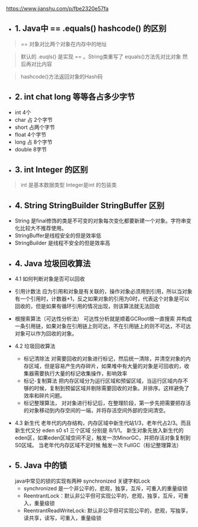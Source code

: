 
https://www.jianshu.com/p/fbe2320e57fa
* ## 1. Java中 == .equals() hashcode() 的区别
> == 对象对比两个对象在内存中的地址

> 默认的 .euqls() 是实现 == 。String类重写了 equals()方法先对比对象 然后再对比内容

> hashcode()方法返回对象的Hash码

* ## 2. int chat long 等等各占多少字节
- int 4个
- char 占 2个字节
- short 占两个字节
- float 4个字节
- long 占 8个字节
- double 8字节

* ## 3. int Integer 的区别
> int 是基本数据类型 Integer是int 的包装类
* ## 4. String StringBuilder StringBuffer 区别
- String 是final修饰的类是不可变的对象每次变化都要新建一个对象。字符串变化比较大不推荐使用。
- StringBuffer是线程安全的但是效率低
- StringBuilder 是线程不安全的但是效率高

* ## 4. Java 垃圾回收算法

- 4.1 如何判断对象是否可以回收

- 引用计数法 应为引用和对象是有关联的，操作对象必须用到引用，所以当对象有一个引用时，计数器+1，反之如果对象的引用为0时，代表这个对象是可以回收的，但是如果有循环引用的情况出现，则该算法就无法回收

 - 根搜索算法（可达性分析法） 可达性分析就是顺着GCRoot根一直搜索 并构成一条引用链，如果对象在引用链上则可达，不在引用链上的则不可达，不可达对象可以作为回收的对象。

- 4.2 垃圾回收算法

  - 标记清除法 对需要回收的对象进行标记，然后统一清除，并清空对象的内存区域，但是容易产生内存碎片，如果堆中有大量的对象是可回收的，收集器需要执行大量的标记收集操作，影响效率
  - 标记-复制算法 把内存区域分为运行区域和预留区域，当运行区域内存不够的时候，复制到预留区域并剔除需要回收的对象。并排序。这样避免了效率和碎片问题。 
  - 标记整理算法， 对对象进行标记后，在整理阶段，第一步先把需要把存活的对象移动到内存空间的一端，并将存活空间外部的空间清空。
- 4.3 新生代 老年代的内存结构，内存区域中新生代站1/3，老年代占2/3。而且新生代又分 eden s0 s1 三个区域 分别是 8/1/1。
新生对象先放入新生代的 eden区，如果eden区域空间不足，触发一次MinorGC，并把存活对象复制到S0区域。
当老年代内存区域不足时候 触发一次 FullGC（标记整理算法）

* ## 5. Java 中的锁
  java中常见的锁的实现有两种 synchronized 关键字和Lock
  - synchronized 是一个非公平的，悲观，独享，互斥，可重入的重量级锁
  - ReentrantLock：默认非公平但可实现公平的，悲观，独享，互斥，可重入，重量级锁
  - ReentrantReadWriteLock: 默认非公平但可实现公平的，悲观，写独享，读共享，读写，可重入，重量级锁


